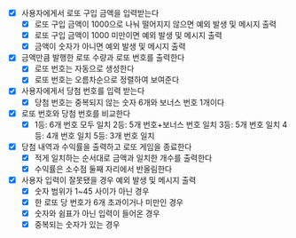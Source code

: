 - [x] 사용자에게서 로또 구입 금액을 입력받는다
    - [x] 로또 구입 금액이 1000으로 나눠 떨어지지 않으면 예외 발생 및 메시지 출력
    - [x] 로또 구입 금액이 1000 미만이면 예외 발생 및 메시지 출력
    - [x] 금액이 숫자가 아니면 예외 발생 및 메시지 출력
- [x] 금액만큼 발행한 로또 수량과 로또 번호를 출력한다 
    - [x] 로또 번호는 자동으로 생성한다
    - [x] 로또 번호는 오름차순으로 정렬하여 보여준다
- [x] 사용자에게서 당첨 번호를 입력 받는다
    - [x] 당첨 번호는 중복되지 않는 숫자 6개와 보너스 번호 1개이다
- [x] 로또 번호와 당첨 번호를 비교한다
    - [x] 1등: 6개 번호 모두 일치
          2등: 5개 번호+보너스 번호 일치
          3등: 5개 번호 일치
          4등: 4개 번호 일치
          5등: 3개 번호 일치
- [x] 당첨 내역과 수익률을 출력하고 로또 게임을 종료한다
    - [x] 적게 일치하는 순서대로 금액과 일치한 개수를 출력한다
    - [x] 수익률은 소수점 둘째 자리에서 반올림한다
- [x] 사용자 입력이 잘못됐을 경우 예외 발생 및 메시지 출력
    - [x] 숫자 범위가 1~45 사이가 아닌 경우
    - [x] 한 로또 당 번호가 6개 초과이거나 미만인 경우
    - [x] 숫자와 쉼표가 아닌 입력이 들어온 경우
    - [x] 중복되는 숫자가 있는 경우